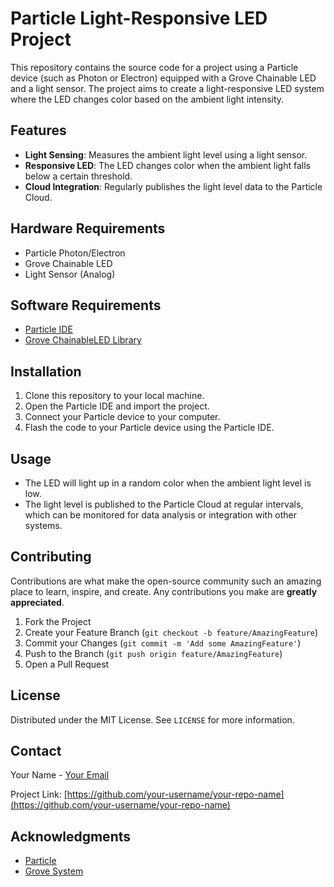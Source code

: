 # Particle Light-Responsive LED Project

This repository contains the source code for a project using a Particle device (such as Photon or Electron) equipped with a Grove Chainable LED and a light sensor. The project aims to create a light-responsive LED system where the LED changes color based on the ambient light intensity.

## Features

- **Light Sensing**: Measures the ambient light level using a light sensor.
- **Responsive LED**: The LED changes color when the ambient light falls below a certain threshold.
- **Cloud Integration**: Regularly publishes the light level data to the Particle Cloud.

## Hardware Requirements

- Particle Photon/Electron
- Grove Chainable LED
- Light Sensor (Analog)

## Software Requirements

- [Particle IDE](https://build.particle.io/)
- [Grove ChainableLED Library](https://github.com/pjpmarques/ChainableLED)

## Installation

1. Clone this repository to your local machine.
2. Open the Particle IDE and import the project.
3. Connect your Particle device to your computer.
4. Flash the code to your Particle device using the Particle IDE.

## Usage

- The LED will light up in a random color when the ambient light level is low.
- The light level is published to the Particle Cloud at regular intervals, which can be monitored for data analysis or integration with other systems.

## Contributing

Contributions are what make the open-source community such an amazing place to learn, inspire, and create. Any contributions you make are **greatly appreciated**.

1. Fork the Project
2. Create your Feature Branch (`git checkout -b feature/AmazingFeature`)
3. Commit your Changes (`git commit -m 'Add some AmazingFeature'`)
4. Push to the Branch (`git push origin feature/AmazingFeature`)
5. Open a Pull Request

## License

Distributed under the MIT License. See `LICENSE` for more information.

## Contact

Your Name - [Your Email](mailto:your-email@example.com)

Project Link: [https://github.com/your-username/your-repo-name](https://github.com/your-username/your-repo-name)

## Acknowledgments

- [Particle](https://www.particle.io/)
- [Grove System](https://www.seeedstudio.com/)
